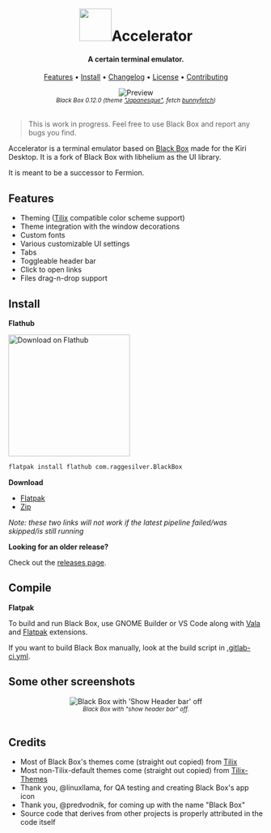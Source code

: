 <div align="center">
  <h1><img src="./data/icons/hicolor/scalable/apps/com.raggesilver.BlackBox.svg" height="64"/>Accelerator</h1>
  <h4>A certain terminal emulator.</h4>
  <p>
    <a href="#features">Features</a> •
    <a href="#install">Install</a> •
    <a href="./CHANGELOG.md">Changelog</a> •
    <a href="./COPYING">License</a> •
    <a href="./CONTRIBUTING.md">Contributing</a>
  </p>
</div>

<div align="center">
  <img src="https://i.imgur.com/bBk8jKc.png" alt="Preview"/><br/>
  <small><i>
    Black Box 0.12.0 (theme <a href="https://github.com/storm119/Tilix-Themes/blob/master/Themes/japanesque.json" target="_blank">"Japanesque"</a>, fetch <a href="https://github.com/Rosettea/bunnyfetch">bunnyfetch</a>)
  </i></small>
  <br/><br/>
</div>

> This is work in progress. Feel free to use Black Box and report any bugs you
> find.

Accelerator is a terminal emulator based on [Black Box](https://gitlab.gnome.org/raggesilver/blackbox) made for the Kiri Desktop. It is a fork of Black Box with libhelium as the UI library.

It is meant to be a successor to Fermion.

## Features

- Theming ([Tilix](https://github.com/gnunn1/tilix) compatible color scheme support)
- Theme integration with the window decorations
- Custom fonts
- Various customizable UI settings
- Tabs
- Toggleable header bar
- Click to open links
- Files drag-n-drop support

## Install

**Flathub**

<a href='https://flathub.org/apps/details/com.raggesilver.BlackBox'><img width='240' alt='Download on Flathub' src='https://flathub.org/assets/badges/flathub-badge-en.svg'/></a>

```bash
flatpak install flathub com.raggesilver.BlackBox
```

**Download**

- [Flatpak](https://gitlab.gnome.org/raggesilver/blackbox/-/jobs/artifacts/main/raw/blackbox.flatpak?job=flatpak)
- [Zip](https://gitlab.gnome.org/raggesilver/blackbox/-/jobs/artifacts/main/download?job=flatpak)

*Note: these two links will not work if the latest pipeline failed/was skipped/is still running*

**Looking for an older release?**

Check out the [releases page](https://gitlab.gnome.org/raggesilver/blackbox/-/releases).

## Compile

**Flatpak**

To build and run Black Box, use GNOME Builder or VS Code along with [Vala](https://marketplace.visualstudio.com/items?itemName=prince781.vala) and [Flatpak](https://marketplace.visualstudio.com/items?itemName=bilelmoussaoui.flatpak-vscode) extensions.

If you want to build Black Box manually, look at the build script in [.gitlab-ci.yml](./.gitlab-ci.yml).

## Some other screenshots

<div align="center">
  <img src="https://i.imgur.com/O7Nblz8.png" alt="Black Box with 'Show Header bar' off"/><br/>
  <small><i>
    Black Box with "show header bar" off.
  </i></small>
  <br/><br/>
</div>

## Credits

- Most of Black Box's themes come (straight out copied) from [Tilix](https://github.com/gnunn1/tilix)
- Most non-Tilix-default themes come (straight out copied) from [Tilix-Themes](https://github.com/storm119/Tilix-Themes)
- Thank you, @linuxllama, for QA testing and creating Black Box's app icon
- Thank you, @predvodnik, for coming up with the name "Black Box"
- Source code that derives from other projects is properly attributed in the code itself
